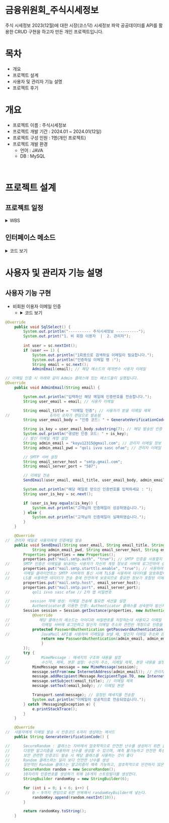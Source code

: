 # 금융위원회_주식시세정보
주식 시세정보 2023(12월)에 대한 시장(코스닥) 시세정보 파악
공공데이터를 API를 활용한 CRUD 구현을 하고자 만든 개인 프로젝트입니다.


# 목차
* 개요
* 프로젝트 설계
* 사용자 및 관리자 기능 설명
* 프로젝트 후기


# 개요
* 프로젝트 이름 : 주식시세정보
* 프로젝트 개발 기간 : 2024.01 ~ 2024.01(12일)
* 프로젝트 구성 인원 : 1명(개인 프로젝트)
* 프로젝트 개발 환경
  * 언어 : JAVA
  * DB : MySQL

<br>

# 프로젝트 설계

## 프로젝트 일정
<details>
    <summary>WBS</summary>

![image](https://github.com/koyuhjkl123/stock-quotes/assets/94844952/8c3ebe57-b575-4ee1-aeea-5e5959326be0)

</details>

## 인터페이스 메소드
<details>
    <summary>코드 보기</summary>


![image](https://github.com/koyuhjkl123/stock-quotes/assets/94844952/969041e2-ca6f-4dd7-b769-dc1a2bb7740f)

</details>

# 사용자 및 관리자 기능 설명

## 사용자 기능 구현

* 비회원 이용자 이메일 인증
  * <details>
    <summary>코드 보기</summary>

```java
@Override
	public void SqlSelect() {
		System.out.println("---------- 주식시세정보 ----------");
		System.out.print("1. 비 회원 이용자  |  2. 관리자");
		
		int user = sc.nextInt();
		if (user == 1) {
			System.out.println("1회용으로 검색하실 이메일이 필요합니다.");
			System.out.println("인증하실 이메일 명 :");
			String email = sc.next();
			AdminEmail(email); // 해당 메소드의 매개변수 사용자 이메일

// 이메일 인증 시 아래와 같이 Admin 클래스에 있는 메소드들이 실행됩니다.
@Override
	public void AdminEmail(String email) {

		System.out.println("입력하신 해당 메일에 인증번호를 전송합니다.");
		String user_email = email; // 사용자 이메일

		String email_title = "이메일 인증"; // 사용자가 받을 이메일 제목
//			        6자리 숫자가 랜덤으로 발송됨
		String user_email_body = "인증 코드: " + GenerateVerificationCode();

		String is_key = user_email_body.substring(7); // 해당 발송된 인증 메일
		System.out.println("생성된 인증 코드: " + is_key);
		// 발신 이메일 계정 설정
		String admin_email = "koyu12315@gmail.com"; // 관리자 이메일 정보
		String admin_email_pwd = "qoli ivvo sasc ofae"; // 관리자 이메일 비밀번호

		// SMTP 서버 설정
		String email_server_host = "smtp.gmail.com";
		String email_server_port = "587";

		// 이메일 전송
		SendEmail(user_email, email_title, user_email_body, admin_email, admin_email_pwd, email_server_host, email_server_port);

		System.out.println("해당 메일로 받으신 인증번호를 입력하세요 : ");
		String user_is_key = sc.next();

		if (user_is_key.equals(is_key)) {
			System.out.println("고객님의 인증메일이 성공하였습니다.");
		} else {
			System.out.println("고객님의 인증메일이 실패하였습니다.");
		}
	}

	@Override
//	관리자 메일로 사용자에게 인증메일 발송
	public void SendEmail(String user_email, String email_title, String email_body, String admin_email,
			String admin_email_pwd, String email_server_host, String email_server_port) {
		Properties properties = new Properties();
		properties.put("mail.smtp.auth", "true"); // SMTP 인증을 사용할지 여부를 나타냅니다. "true"로 설정하면 SMTP 서버에 대한 인증
//		SMTP 인증은 이메일을 보내려는 사용자가 자신의 계정 정보로 서버에 로그인하여 승인되어야만 메일을 발송할 수 있도록 하는 보안 기능
		properties.put("mail.smtp.starttls.enable", "true"); // 사용하여 암호화된 통신을 활성화할지 여부를 나타냅니다. "true"로 설정하면 암호화된 통신이 활성화
//		이메일 클라이언트는 SMTP 서버와의 통신 시에 TLS를 사용하여 데이터를 암호화합니다. T
//		LS를 사용하면 데이터가 전송 중에 안전하게 보호되므로 중요한 정보가 포함된 이메일이 누출되거나 조작되지 않도록 보안성을 향상
		properties.put("mail.smtp.host", email_server_host);
		properties.put("mail.smtp.port", email_server_port);
//	        qoli ivvo sasc ofae // 2차 앱 비밀번호

//	       session 객체 생성: 이메일 전송에 필요한 세션을 설정
//	        Authenticator를 이용한 인증: Authenticator 클래스를 상속받아 발신자 계정의 아이디와 비밀번호를 제공하여 이메일 서버에 인증
		Session session = Session.getInstance(properties, new Authenticator() {
			@Override
//	           해당 클래스의 메소드는 아이디와 비밀번호를 저장하는데 사용되고 이메일 발송 시 이 정보를 사용하여 
//	            이메일 서버에 로그인하고 발신자 이메일 주소와 관련된 계정으로 인증을 수행
			protected PasswordAuthentication getPasswordAuthentication() {
//				JavaMail API를 사용하여 이메일을 보낼 때, 발신자 이메일 주소와 관련된 계정으로 SMTP 서버에 로그인하여 발신자의 신원을 확인하고 이메일을 보낼 수 있도록 하는 역할
				return new PasswordAuthentication(admin_email, admin_email_pwd);
				}
		});
		try {
//	        	MimeMessage : 메세지의 구조와 내용을 설정
//	        	수신자, 제목, 본문 설정: 수신자 주소, 이메일 제목, 본문 내용을 설정
			MimeMessage message = new MimeMessage(session);
			message.setFrom(new InternetAddress(admin_email)); // 관리자 이메일 정보
			message.addRecipient(Message.RecipientType.TO, new InternetAddress(user_email)); // 사용자 이메일
			message.setSubject(email_title); // 이메일 제목
			message.setText(email_body); // 이메일 본문

			Transport.send(message); // 설정된 메세지를 전송함
			System.out.println("이메일이 성공적으로 전송되었습니다.");
		} catch (MessagingException e) {
			e.printStackTrace();
		}
	}

	@Override
//	사용자에게 이메일 발송 시 인증코드 6자리 생성하는 메서드
	public String GenerateVerificationCode() {

//		SecureRandom : 클래스는 자바에서 암호학적으로 안전한 난수를 생성하기 위한 클래스
//		다양한 알고리즘을 사용하여 난수를 생성할 수 있으며, 예측 불가능하고 안전한 특성을 갖도록 구현
//		보안 관련한 인증코드 발송 시 해당 클래스를 사용하는 것이 좋다
//		Random 클래스와는 달리 보다 안전한 난수를 생성
//		일반적인 Random 클래스는 알고리즘이 예측 가능하고, 암호학적으로 안전하지 않은 난수를 생성할 수 있기 때문에 보안적인 요구사항이 있는 상황에서는 사용 x
		SecureRandom random = new SecureRandom();
//		10자리의 인증번호를 생성하기 위해 10개의 스트링빌더를 생성한다.
		StringBuilder randomKey = new StringBuilder(6);

		for (int i = 0; i < 6; i++) {
//			0 ~ 9까지 랜덤으로 6번 반복해서 randomKeyBuilder에 넣는다.
			randomKey.append(random.nextInt(10));
		}

		return randomKey.toString();
	}
```
</details>
